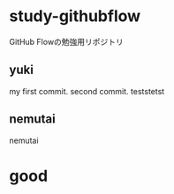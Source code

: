 # study-githubflow
GitHub Flowの勉強用リポジトリ

## yuki
my first commit.
second commit.
teststetst

## nemutai
nemutai

# good


